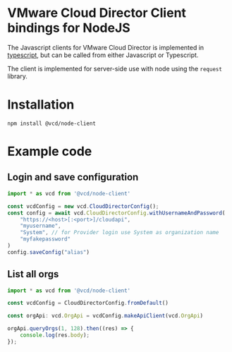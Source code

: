 # VMware Cloud Director Client bindings for NodeJS

The Javascript clients for VMware Cloud Director is implemented in
[typescript](https://typescriptlang.org), but can be called from either
Javascript or Typescript.

The client is implemented for server-side use with node
using the `request` library.

# Installation

```console
npm install @vcd/node-client
```

# Example code

## Login and save configuration

```typescript
import * as vcd from '@vcd/node-client'

const vcdConfig = new vcd.CloudDirectorConfig();
const config = await vcd.CloudDirectorConfig.withUsernameAndPassword(
    "https://<host>[:<port>]/cloudapi",
    "myusername",
    "System", // for Provider login use System as organization name
    "myfakepassword"
)
config.saveConfig("alias")

```

## List all orgs

```typescript
import * as vcd from '@vcd/node-client'

const vcdConfig = CloudDirectorConfig.fromDefault()

const orgApi: vcd.OrgApi = vcdConfig.makeApiClient(vcd.OrgApi)

orgApi.queryOrgs(1, 128).then((res) => {
    console.log(res.body);
});
```
